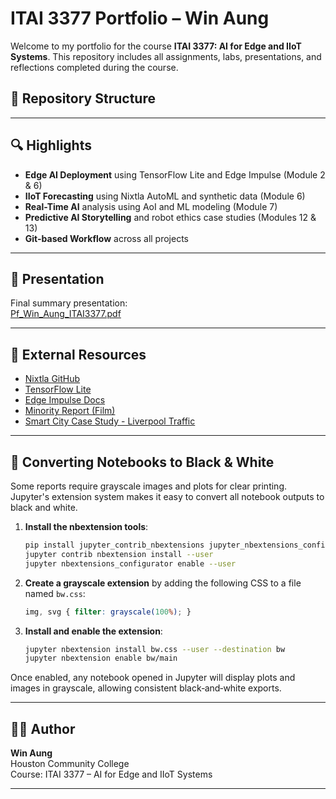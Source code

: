 # ITAI 3377 Portfolio – Win Aung

Welcome to my portfolio for the course **ITAI 3377: AI for Edge and IIoT Systems**. This repository includes all assignments, labs, presentations, and reflections completed during the course.

## 📂 Repository Structure


---

## 🔍 Highlights

- **Edge AI Deployment** using TensorFlow Lite and Edge Impulse (Module 2 & 6)
- **IIoT Forecasting** using Nixtla AutoML and synthetic data (Module 6)
- **Real-Time AI** analysis using AoI and ML modeling (Module 7)
- **Predictive AI Storytelling** and robot ethics case studies (Modules 12 & 13)
- **Git-based Workflow** across all projects

---

## 🎥 Presentation

Final summary presentation:  
[Pf_Win_Aung_ITAI3377.pdf]()

---

## 🔗 External Resources

- [Nixtla GitHub](https://github.com/Nixtla)
- [TensorFlow Lite](https://www.tensorflow.org/lite)
- [Edge Impulse Docs](https://docs.edgeimpulse.com)
- [Minority Report (Film)](https://www.imdb.com/title/tt0181689/)
- [Smart City Case Study - Liverpool Traffic](https://arxiv.org/abs/2311.13336)

---

## 🖤 Converting Notebooks to Black & White

Some reports require grayscale images and plots for clear printing. Jupyter's
extension system makes it easy to convert all notebook outputs to black and
white.

1. **Install the nbextension tools**:
   ```bash
   pip install jupyter_contrib_nbextensions jupyter_nbextensions_configurator
   jupyter contrib nbextension install --user
   jupyter nbextensions_configurator enable --user
   ```
2. **Create a grayscale extension** by adding the following CSS to a file
   named `bw.css`:
   ```css
   img, svg { filter: grayscale(100%); }
   ```
3. **Install and enable the extension**:
   ```bash
   jupyter nbextension install bw.css --user --destination bw
   jupyter nbextension enable bw/main
   ```

Once enabled, any notebook opened in Jupyter will display plots and images in
grayscale, allowing consistent black‑and‑white exports.

---

## 👨‍💻 Author

**Win Aung**  
Houston Community College  
Course: ITAI 3377 – AI for Edge and IIoT Systems

---
